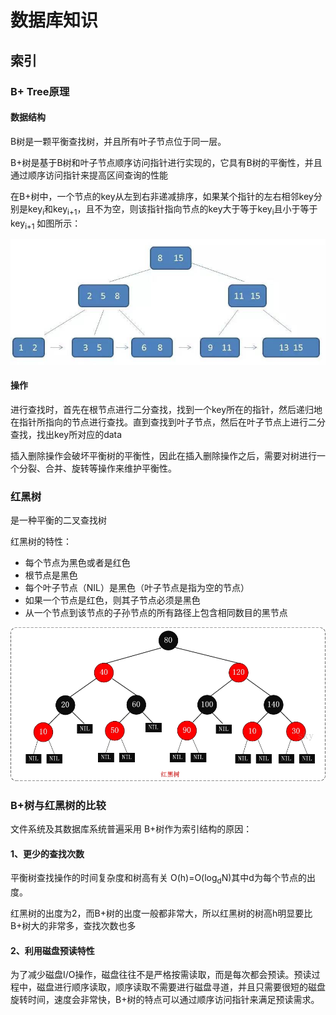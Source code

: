 # 数据库知识
## 索引
### B+ Tree原理
#### 数据结构

B树是一颗平衡查找树，并且所有叶子节点位于同一层。

B+树是基于B树和叶子节点顺序访问指针进行实现的，它具有B树的平衡性，并且通过顺序访问指针来提高区间查询的性能

在B+树中，一个节点的key从左到右非递减排序，如果某个指针的左右相邻key分别是key<sub>i</sub>和key<sub>i+1</sub>，且不为空，则该指针指向节点的key大于等于key<sub>i</sub>且小于等于key<sub>i+1</sub> 如图所示：

![](./picture/Bplus.jpg)

#### 操作
进行查找时，首先在根节点进行二分查找，找到一个key所在的指针，然后递归地在指针所指向的节点进行查找。直到查找到叶子节点，然后在叶子节点上进行二分查找，找出key所对应的data

插入删除操作会破坏平衡树的平衡性，因此在插入删除操作之后，需要对树进行一个分裂、合并、旋转等操作来维护平衡性。

### 红黑树
是一种平衡的二叉查找树

红黑树的特性：

- 每个节点为黑色或者是红色
- 根节点是黑色
- 每个叶子节点（NIL）是黑色（叶子节点是指为空的节点）
- 如果一个节点是红色，则其子节点必须是黑色
- 从一个节点到该节点的子孙节点的所有路径上包含相同数目的黑节点

![](./picture/RBTree.jpg)

### B+树与红黑树的比较
文件系统及其数据库系统普遍采用 B+树作为索引结构的原因：

#### 1、更少的查找次数

平衡树查找操作的时间复杂度和树高有关 O(h)=O(log<sub>d</sub>N)其中d为每个节点的出度。

红黑树的出度为2，而B+树的出度一般都非常大，所以红黑树的树高h明显要比B+树大的非常多，查找次数也多

#### 2、利用磁盘预读特性
为了减少磁盘I/O操作，磁盘往往不是严格按需读取，而是每次都会预读。预读过程中，磁盘进行顺序读取，顺序读取不需要进行磁盘寻道，并且只需要很短的磁盘旋转时间，速度会非常快，B+树的特点可以通过顺序访问指针来满足预读需求。








